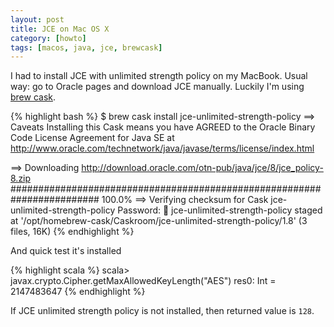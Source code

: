 ```yaml
---
layout: post
title: JCE on Mac OS X
category: [howto]
tags: [macos, java, jce, brewcask]
---
```

I had to install JCE with unlimited strength policy on my MacBook. Usual way:
go to Oracle pages and download JCE manually. Luckily I'm using [brew
cask](https://caskroom.github.io/).

{% highlight bash %}
$ brew cask install jce-unlimited-strength-policy
==> Caveats
Installing this Cask means you have AGREED to the Oracle Binary Code License Agreement for Java SE at
  http://www.oracle.com/technetwork/java/javase/terms/license/index.html

==> Downloading http://download.oracle.com/otn-pub/java/jce/8/jce_policy-8.zip
######################################################################## 100.0%
==> Verifying checksum for Cask jce-unlimited-strength-policy
Password:
🍺  jce-unlimited-strength-policy staged at '/opt/homebrew-cask/Caskroom/jce-unlimited-strength-policy/1.8' (3 files, 16K)
{% endhighlight %}

And quick test it's installed

{% highlight scala %}
scala> javax.crypto.Cipher.getMaxAllowedKeyLength("AES")
res0: Int = 2147483647
{% endhighlight %}

If JCE unlimited strength policy is not installed, then returned value is `128`.
